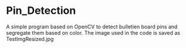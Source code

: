 # Pin_Detection
A simple program based on OpenCV to detect bulletien board pins and segregate them based on color.
The image used in the code is saved as TestImgResized.jpg 
